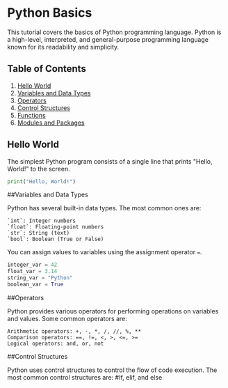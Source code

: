 # Python Basics

This tutorial covers the basics of Python programming language. Python is a high-level, interpreted, and general-purpose programming language known for its readability and simplicity.

## Table of Contents

1. [Hello World](#hello-world)
2. [Variables and Data Types](#variables-and-data-types)
3. [Operators](#operators)
4. [Control Structures](#control-structures)
5. [Functions](#functions)
6. [Modules and Packages](#modules-and-packages)

## Hello World

The simplest Python program consists of a single line that prints "Hello, World!" to the screen.

```python
print("Hello, World!")
```

##Variables and Data Types

Python has several built-in data types. The most common ones are:

    `int`: Integer numbers
    `float`: Floating-point numbers
    `str`: String (text)
    `bool`: Boolean (True or False)

You can assign values to variables using the assignment operator `=`.


```python
integer_var = 42
float_var = 3.14
string_var = "Python"
boolean_var = True
```

##Operators

Python provides various operators for performing operations on variables and values. Some common operators are:

    Arithmetic operators: +, -, *, /, //, %, **
    Comparison operators: ==, !=, <, >, <=, >=
    Logical operators: and, or, not

##Control Structures

Python uses control structures to control the flow of code execution. The most common control structures are:
#If, elif, and else
